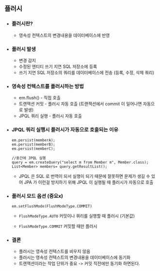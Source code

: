 ## 플러시

* ### 플러시란?
    * 영속성 컨텍스트의 변경내용을 데이터베이스에 반영
    

* ### 플러시 발생
    * 변경 감지
    * 수정된 엔티티 쓰기 지연 SQL 저장소에 등록
    * 쓰기 지연 SQL 저장소의 쿼리를 데이터베이스에 전송 (등록, 수정, 삭제 쿼리)


* ### 영속성 컨텍스트를 플러시하는 방법
    * em.flush() - 직접 호출
    * 트랜잭션 커밋 - 플러시 자동 호출 (트랜잭션에서 commit 이 일어나면 자동으로 발생)
    * JPQL 쿼리 실행 - 플러시 자동 호출
    
* ### JPQL 쿼리 실행시 플러시가 자동으로 호출되는 이유
    ```
    em.persist(memberA);
    em.persist(memberB);
    em.persist(memberC);
    
    //중간에 JPQL 실행
    query = em.createQuery("select m from Member m", Member.class);
    List<Member> members= query.getResultList();
    ```
  
    * JPQL 은 SQL 로 번역이 되서 실행이 되기 때문에 잘못하면 문제가 생길 수 있어
      JPA 가 이런걸 방지하기 위해 JPQL 이 실행될 때 플러시가 자동으로 호출
      

* ### 플러시 모드 옵션 (중요x)
    ``` em.setFlushMode(FlushModeType.COMMIT) ```
    * ```FlushModeType.AUTO```
      커밋이나 쿼리를 실행할 때 플러시 (기본값)
      
    * ```FlushModeType.COMMIT```
      커밋할 때만 플러시
      

* ### 결론
    * 플러시는 영속성 컨텍스트를 비우지 않음
    * 플러시는 영속성 컨텍스트의 변경내용을 데이터베이스에 동기화
    * 트랜잭션이라는 작업 단위가 중요 -> 커밋 직전에만 동기화 하면된다.